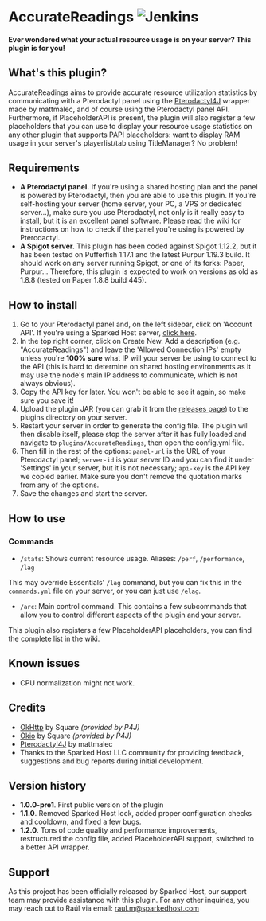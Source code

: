 # Accurate**Readings** ![Jenkins](https://ci.bettd.me/job/BetTD/job/AccurateReadings/badge/icon)
#### Ever wondered what your actual resource usage is on your server? **This plugin is for you!**

## What's this plugin?
AccurateReadings aims to provide accurate resource utilization statistics by communicating with a Pterodactyl panel using the
[Pterodactyl4J](https://github.com/mattmalec/Pterodactyl4J) wrapper made by mattmalec, and of course using the Pterodactyl
panel API. Furthermore, if PlaceholderAPI is present, the plugin will also register a few placeholders that you can use to
display your resource usage statistics on any other plugin that supports PAPI placeholders: want to display RAM usage in
your server's playerlist/tab using TitleManager? No problem!    

## Requirements
- **A Pterodactyl panel.** If you're using a shared hosting plan and the panel is powered by Pterodactyl, then you are
able to use this plugin. If you're self-hosting your server (home server, your PC, a VPS or dedicated server...), make
sure you use Pterodactyl, not only is it really easy to install, but it is an excellent panel software. Please read the
wiki for instructions on how to check if the panel you're using is powered by Pterodactyl.
- **A Spigot server.** This plugin has been coded against Spigot 1.12.2, but it has been tested on Pufferfish 1.17.1 and 
the latest Purpur 1.19.3 build. It should work on any server running Spigot, or one of its forks: Paper, Purpur...
Therefore, this plugin is expected to work on versions as old as 1.8.8 (tested on Paper 1.8.8 build 445).

## How to install
1. Go to your Pterodactyl panel and, on the left sidebar, click on 'Account API'. If you're using a Sparked Host server,
[click here](https://control.sparkedhost.us/account/api).
2. In the top right corner, click on Create New. Add a description (e.g. "AccurateReadings") and leave the 'Allowed
Connection IPs' empty unless you're **100% sure** what IP will your server be using to connect to the API (this is hard
to determine on shared hosting environments as it may use the node's main IP address to communicate, which is not always
obvious).
3. Copy the API key for later. You won't be able to see it again, so make sure you save it!
4. Upload the plugin JAR (you can grab it from the [releases page](https://github.com/SparkedHost/AccurateReadings/releases/))
to the plugins directory on your server.
5. Restart your server in order to generate the config file. The plugin will then disable itself, please stop the server
after it has fully loaded and navigate to `plugins/AccurateReadings`, then open the config.yml file.
6. Then fill in the rest of the options: `panel-url` is the URL of your Pterodactyl panel; `server-id` is your server ID
and you can find it under 'Settings' in your server, but it is not necessary; `api-key` is the API key we copied earlier.
Make sure you don't remove the quotation marks from any of the options.
7. Save the changes and start the server.

## How to use
### Commands
- `/stats`: Shows current resource usage. Aliases: `/perf`, `/performance`, `/lag`

This may override Essentials' `/lag` command, but you can fix this in the `commands.yml` file on your server, or you can 
just use `/elag`.

- `/arc`: Main control command. This contains a few subcommands that allow you to control different aspects of the plugin and your server.

This plugin also registers a few PlaceholderAPI placeholders, you can find the complete list in the wiki.

## Known issues
- CPU normalization might not work.

## Credits
- [OkHttp](https://github.com/square/okhttp) by Square *(provided by P4J)*
- [Okio](https://github.com/square/okio) by Square *(provided by P4J)*
- [Pterodactyl4J](https://github.com/mattmalec/Pterodactyl4J) by mattmalec
- Thanks to the Sparked Host LLC community for providing feedback, suggestions and bug reports during initial
development.

## Version history
- **1.0.0-pre1**. First public version of the plugin
- **1.1.0**. Removed Sparked Host lock, added proper configuration checks and cooldown, and fixed a few bugs.
- **1.2.0**. Tons of code quality and performance improvements, restructured the config file, added PlaceholderAPI
support, switched to a better API wrapper.

## Support
As this project has been officially released by Sparked Host, our support team may provide assistance with this plugin.
For any other inquiries, you may reach out to Raúl via email: raul.m@sparkedhost.com
